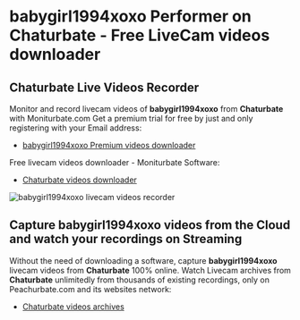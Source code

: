 # babygirl1994xoxo Performer on Chaturbate - Free LiveCam videos downloader

## Chaturbate Live Videos Recorder

Monitor and record livecam videos of **babygirl1994xoxo** from **Chaturbate** with Moniturbate.com
Get a premium trial for free by just and only registering with your Email address:
* [babygirl1994xoxo Premium videos downloader](https://moniturbate.com/request-demo-licence-key.html)

Free livecam videos downloader - Moniturbate Software:
* [Chaturbate videos downloader](https://moniturbate.com/moniturbate-download-software.html)

![babygirl1994xoxo livecam videos recorder](https://peachurnet.com/templates/moniturbate-software.png)


## Capture babygirl1994xoxo videos from the Cloud and watch your recordings on Streaming

Without the need of downloading a software, capture **babygirl1994xoxo** livecam videos from **Chaturbate** 100% online.
Watch Livecam archives from **Chaturbate** unlimitedly from thousands of existing recordings, only on Peachurbate.com and its websites network:
* [Chaturbate videos archives](https://peachurnet.com/)